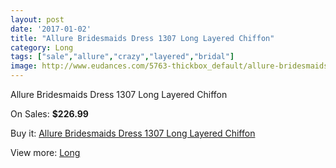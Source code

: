 ```yaml
---
layout: post
date: '2017-01-02'
title: "Allure Bridesmaids Dress 1307 Long Layered Chiffon"
category: Long
tags: ["sale","allure","crazy","layered","bridal"]
image: http://www.eudances.com/5763-thickbox_default/allure-bridesmaids-dress-1307-long-layered-chiffon.jpg
---
```

Allure Bridesmaids Dress 1307 Long Layered Chiffon

On Sales: **$226.99**
<a href="https://www.eudances.com/en/long/2010-allure-bridesmaids-dress-1307-long-layered-chiffon.html"><amp-img layout="responsive" width="600" height="600" src="//www.eudances.com/5763-thickbox_default/allure-bridesmaids-dress-1307-long-layered-chiffon.jpg" alt="Allure Bridesmaids Dress 1307 Long Layered Chiffon 0" /></a>

Buy it: [Allure Bridesmaids Dress 1307 Long Layered Chiffon](https://www.eudances.com/en/long/2010-allure-bridesmaids-dress-1307-long-layered-chiffon.html "Allure Bridesmaids Dress 1307 Long Layered Chiffon")

View more: [Long](https://www.eudances.com/en/21-long "Long")